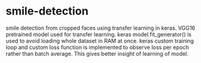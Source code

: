 # smile-detection
smile detection from cropped faces using transfer learning in keras. 
VGG16 pretrained model used for transfer learning.
keras model.fit_generator() is used to avoid loading whole dataset in RAM at once. 
keras custom training loop and custom loss function is implemented to observe loss per epoch rather than batch average. This gives better insight of learning of model.
